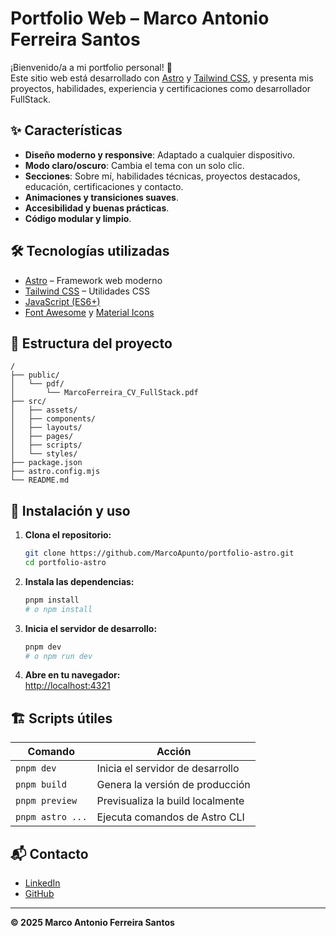 # Portfolio Web – Marco Antonio Ferreira Santos

¡Bienvenido/a a mi portfolio personal! 🚀  
Este sitio web está desarrollado con [Astro](https://astro.build/) y [Tailwind CSS](https://tailwindcss.com/), y presenta mis proyectos, habilidades, experiencia y certificaciones como desarrollador FullStack.

## ✨ Características

- **Diseño moderno y responsive**: Adaptado a cualquier dispositivo.
- **Modo claro/oscuro**: Cambia el tema con un solo clic.
- **Secciones**: Sobre mí, habilidades técnicas, proyectos destacados, educación, certificaciones y contacto.
- **Animaciones y transiciones suaves**.
- **Accesibilidad y buenas prácticas**.
- **Código modular y limpio**.

## 🛠️ Tecnologías utilizadas

- [Astro](https://astro.build/) – Framework web moderno
- [Tailwind CSS](https://tailwindcss.com/) – Utilidades CSS
- [JavaScript (ES6+)](https://developer.mozilla.org/es/docs/Web/JavaScript)
- [Font Awesome](https://fontawesome.com/) y [Material Icons](https://fonts.google.com/icons)

## 📂 Estructura del proyecto

```
/
├── public/
│   └── pdf/
│       └── MarcoFerreira_CV_FullStack.pdf
├── src/
│   ├── assets/
│   ├── components/
│   ├── layouts/
│   ├── pages/
│   ├── scripts/
│   └── styles/
├── package.json
├── astro.config.mjs
└── README.md
```

## 🚀 Instalación y uso

1. **Clona el repositorio:**
   ```sh
   git clone https://github.com/MarcoApunto/portfolio-astro.git
   cd portfolio-astro
   ```

2. **Instala las dependencias:**
   ```sh
   pnpm install
   # o npm install
   ```

3. **Inicia el servidor de desarrollo:**
   ```sh
   pnpm dev
   # o npm run dev
   ```

4. **Abre en tu navegador:**  
   [http://localhost:4321](http://localhost:4321)

## 🏗️ Scripts útiles

| Comando         | Acción                                 |
|-----------------|----------------------------------------|
| `pnpm dev`      | Inicia el servidor de desarrollo       |
| `pnpm build`    | Genera la versión de producción        |
| `pnpm preview`  | Previsualiza la build localmente       |
| `pnpm astro ...`| Ejecuta comandos de Astro CLI          |

## 📬 Contacto

- [LinkedIn](https://linkedin.com/in/marcofs)
- [GitHub](https://github.com/MarcoApunto)

---

**© 2025 Marco Antonio Ferreira Santos**
